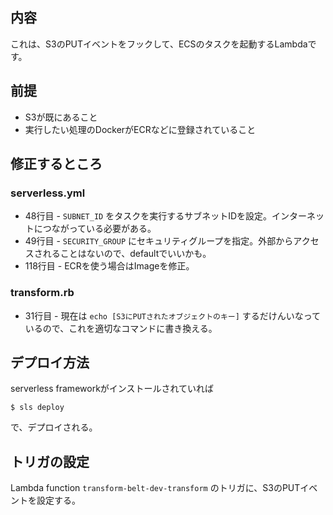 ## 内容

これは、S3のPUTイベントをフックして、ECSのタスクを起動するLambdaです。

## 前提

- S3が既にあること
- 実行したい処理のDockerがECRなどに登録されていること

## 修正するところ

### serverless.yml

- 48行目 - `SUBNET_ID` をタスクを実行するサブネットIDを設定。インターネットにつながっている必要がある。
- 49行目 - `SECURITY_GROUP` にセキュリティグループを指定。外部からアクセスされることはないので、defaultでいいかも。
- 118行目 - ECRを使う場合はImageを修正。

### transform.rb

- 31行目 - 現在は `echo [S3にPUTされたオブジェクトのキー]` するだけんいなっているので、これを適切なコマンドに書き換える。

## デプロイ方法

serverless frameworkがインストールされていれば

```
$ sls deploy
```

で、デプロイされる。

## トリガの設定

Lambda function `transform-belt-dev-transform` のトリガに、S3のPUTイベントを設定する。
